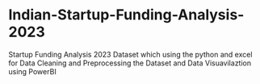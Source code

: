 # Indian-Startup-Funding-Analysis-2023
Startup Funding Analysis 2023 Dataset which using the python and excel for Data Cleaning and Preprocessing the Dataset and Data Visuavilaztion using PowerBI
